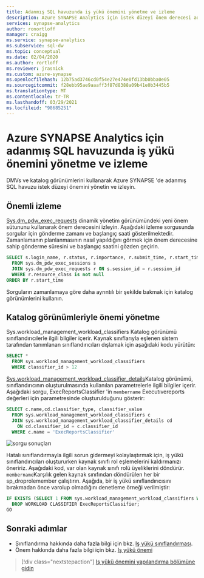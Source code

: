 ```yaml
---
title: Adanmış SQL havuzunda iş yükü önemini yönetme ve izleme
description: Azure SYNAPSE Analytics için istek düzeyi önem derecesi adanmış SQL havuzunu yönetme ve izleme hakkında bilgi edinin.
services: synapse-analytics
author: ronortloff
manager: craigg
ms.service: synapse-analytics
ms.subservice: sql-dw
ms.topic: conceptual
ms.date: 02/04/2020
ms.author: rortloff
ms.reviewer: jrasnick
ms.custom: azure-synapse
ms.openlocfilehash: 12b75ad3746cd0f54e27e474e0fd13bb0bba0e05
ms.sourcegitcommit: f28ebb95ae9aaaff3f87d8388a09b41e0b3445b5
ms.translationtype: MT
ms.contentlocale: tr-TR
ms.lasthandoff: 03/29/2021
ms.locfileid: "98685251"
---
```

# <a name="manage-and-monitor-workload-importance-in-dedicated-sql-pool-for-azure-synapse-analytics"></a>Azure SYNAPSE Analytics için adanmış SQL havuzunda iş yükü önemini yönetme ve izleme

DMVs ve katalog görünümlerini kullanarak Azure SYNAPSE 'de adanmış SQL havuzu istek düzeyi önemini yönetin ve izleyin.

## <a name="monitor-importance"></a>Önemli izleme

[Sys.dm_pdw_exec_requests](/sql/relational-databases/system-dynamic-management-views/sys-dm-pdw-exec-requests-transact-sql?toc=/azure/synapse-analytics/sql-data-warehouse/toc.json&bc=/azure/synapse-analytics/sql-data-warehouse/breadcrumb/toc.json&view=azure-sqldw-latest&preserve-view=true) dinamik yönetim görünümündeki yeni önem sütununu kullanarak önem derecesini izleyin.
Aşağıdaki izleme sorgusunda sorgular için gönderme zamanı ve başlangıç saati gösterilmektedir. Zamanlamanın planlanmasının nasıl yapıldığını görmek için önem derecesine sahip gönderme süresini ve başlangıç saatini gözden geçirin.

```sql
SELECT s.login_name, r.status, r.importance, r.submit_time, r.start_time
  FROM sys.dm_pdw_exec_sessions s
  JOIN sys.dm_pdw_exec_requests r ON s.session_id = r.session_id
  WHERE r.resource_class is not null
ORDER BY r.start_time
```

Sorguların zamanlamaya göre daha ayrıntılı bir şekilde bakmak için katalog görünümlerini kullanın.

## <a name="manage-importance-with-catalog-views"></a>Katalog görünümleriyle önemi yönetme

Sys.workload_management_workload_classifiers Katalog görünümü sınıflandırıcılerle ilgili bilgiler içerir. Kaynak sınıflarıyla eşlenen sistem tarafından tanımlanan sınıflandırıcıları dışlamak için aşağıdaki kodu yürütün:

```sql
SELECT *
  FROM sys.workload_management_workload_classifiers
  WHERE classifier_id > 12
```

[Sys.workload_management_workload_classifier_details](/sql/relational-databases/system-catalog-views/sys-workload-management-workload-classifier-details-transact-sql?toc=/azure/synapse-analytics/sql-data-warehouse/toc.json&bc=/azure/synapse-analytics/sql-data-warehouse/breadcrumb/toc.json&view=azure-sqldw-latest&preserve-view=true)Katalog görünümü, sınıflandırıcının oluşturulmasında kullanılan parametrelerle ilgili bilgiler içerir.  Aşağıdaki sorgu, ExecReportsClassifier 'in ```membername``` Executıvereports değerleri için parametresinde oluşturulduğunu gösterir:

```sql
SELECT c.name,cd.classifier_type, classifier_value
  FROM sys.workload_management_workload_classifiers c
  JOIN sys.workload_management_workload_classifier_details cd
    ON cd.classifier_id = c.classifier_id
  WHERE c.name = 'ExecReportsClassifier'
```

![sorgu sonuçları](./media/sql-data-warehouse-how-to-manage-and-monitor-workload-importance/wlm-query-results.png)

Hatalı sınıflandırmayla ilgili sorun gidermeyi kolaylaştırmak için, iş yükü sınıflandırıcıları oluştururken kaynak sınıfı rol eşlemelerini kaldırmanızı öneririz. Aşağıdaki kod, var olan kaynak sınıfı rolü üyeliklerini döndürür. ```membername```Karşılık gelen kaynak sınıfından döndürülen her bir sp_droprolemember çalıştırın.
Aşağıda, bir iş yükü sınıflandırıcısını bırakmadan önce varolup olmadığını denetleme örneği verilmiştir:

```sql
IF EXISTS (SELECT 1 FROM sys.workload_management_workload_classifiers WHERE name = 'ExecReportsClassifier')
  DROP WORKLOAD CLASSIFIER ExecReportsClassifier;
GO
```

## <a name="next-steps"></a>Sonraki adımlar

- Sınıflandırma hakkında daha fazla bilgi için bkz. [Iş yükü sınıflandırması](sql-data-warehouse-workload-classification.md).
- Önem hakkında daha fazla bilgi için bkz. [Iş yükü önemi](sql-data-warehouse-workload-importance.md)

> [!div class="nextstepaction"]
> [Iş yükü önemini yapılandırma bölümüne gidin](sql-data-warehouse-how-to-configure-workload-importance.md)
